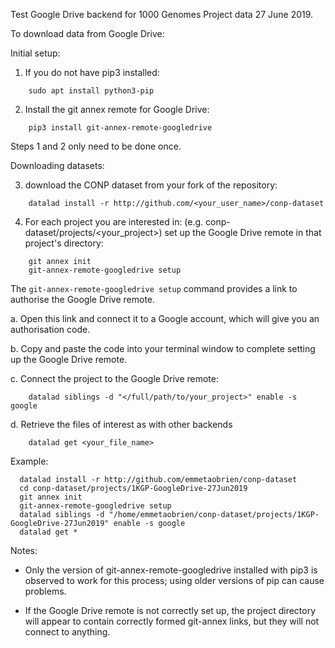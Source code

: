 Test Google Drive backend for 1000 Genomes Project data 27 June 2019.

To download data from Google Drive:

Initial setup:

1. If you do not have pip3 installed:

```
    sudo apt install python3-pip
```

2. Install the git annex remote for Google Drive:

```
    pip3 install git-annex-remote-googledrive
```

Steps 1 and 2 only need to be done once.

Downloading datasets:


3. download the CONP dataset from your fork of the repository:

```
    datalad install -r http://github.com/<your_user_name>/conp-dataset
```

4. For each project you are interested in: (e.g. conp-dataset/projects/<your_project>) set up the Google Drive remote in that project's directory:
 
```
    git annex init
    git-annex-remote-googledrive setup
```

  The `git-annex-remote-googledrive setup` command provides a link to authorise the Google Drive remote.

a.  Open this link and connect it to a Google account, which will give you an authorisation code.

b.  Copy and paste the code into your terminal window to complete setting up the Google Drive remote.

c.  Connect the project to the Google Drive remote: 

```
    datalad siblings -d "</full/path/to/your_project>" enable -s google
```

d. Retrieve the files of interest as with other backends

```
    datalad get <your_file_name>
```

Example:

```
  datalad install -r http://github.com/emmetaobrien/conp-dataset
  cd conp-dataset/projects/1KGP-GoogleDrive-27Jun2019
  git annex init
  git-annex-remote-googledrive setup
  datalad siblings -d "/home/emmetaobrien/conp-dataset/projects/1KGP-GoogleDrive-27Jun2019" enable -s google
  datalad get *
```


Notes:

* Only the version of git-annex-remote-googledrive installed with pip3 is observed to work for this process; using older versions of pip can cause problems.

* If the Google Drive remote is not correctly set up, the project directory will appear to contain correctly formed git-annex links, but they will not connect to anything.








